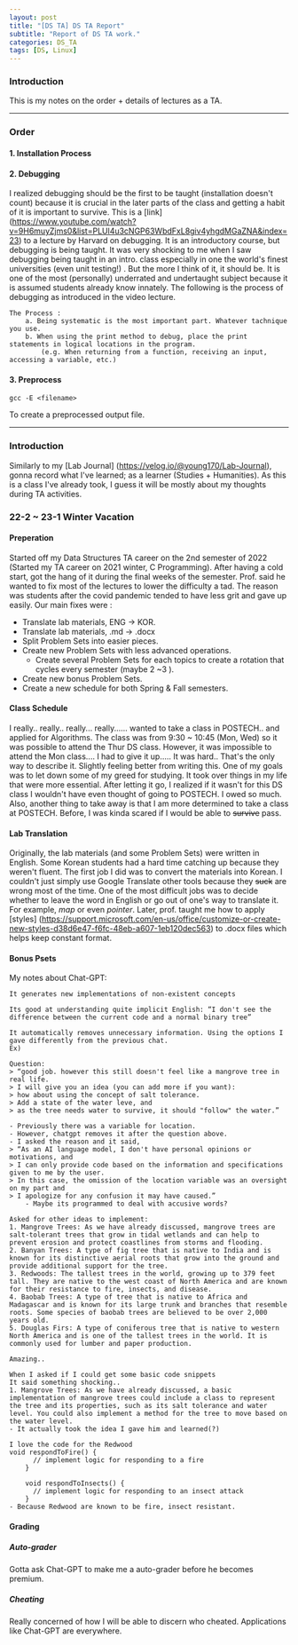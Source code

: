 ```yaml
---
layout: post
title: "[DS TA] DS TA Report"
subtitle: "Report of DS TA work."
categories: DS_TA
tags: [DS, Linux]
---
```


### Introduction
This is my notes on the order + details of lectures as a TA.

---

### Order
#### 1. Installation Process
#### 2. Debugging
I realized debugging should be the first to be taught (installation doesn't count) because it is crucial in the later parts of the class and getting a habit of it is important to survive. This is a [link] (https://www.youtube.com/watch?v=9H6muyZjms0&list=PLUl4u3cNGP63WbdFxL8giv4yhgdMGaZNA&index=23) to a lecture by Harvard on debugging. It is an introductory course, but debugging is being taught. It was very shocking to me when I saw debugging being taught in an intro. class especially in one the world's finest universities (even unit testing!) . But the more I think of it, it should be. It is one of the most (personally) underrated and undertaught subject because it is assumed students already know innately. The following is the process of debugging as introduced in the video lecture.
```
The Process :
	a. Being systematic is the most important part. Whatever tachnique you use.
    b. When using the print method to debug, place the print statements in logical locations in the program.
    	(e.g. When returning from a function, receiving an input, accessing a variable, etc.)
```

#### 3. Preprocess
```
gcc -E <filename>
```
To create a preprocessed output file.

---

### Introduction
Similarly to my [Lab Journal] (https://velog.io/@young170/Lab-Journal), gonna record what I've learned; as a learner (Studies + Humanities).
As this is a class I've already took, I guess it will be mostly about my thoughts during TA activities.

### 22-2 ~ 23-1 Winter Vacation
#### Preperation
Started off my Data Structures TA career on the 2nd semester of 2022 (Started my TA career on 2021 winter, C Programming). After having a cold start, got the hang of it during the final weeks of the semester.
Prof. said he wanted to fix most of the lectures to lower the difficulty a tad. The reason was students after the covid pandemic tended to have less grit and gave up easily.
Our main fixes were :
* Translate lab materials, ENG -> KOR.
* Translate lab materials, .md -> .docx
* Split Problem Sets into easier pieces.
* Create new Problem Sets with less advanced operations.
    * Create several Problem Sets for each topics to create a rotation that cycles every semester (maybe 2 ~3 ).
* Create new bonus Problem Sets.
* Create a new schedule for both Spring & Fall semesters.

#### Class Schedule
I really.. really.. really... really...... wanted to take a class in POSTECH.. and applied for Algorithms. The class was from 9:30 ~ 10:45 (Mon, Wed) so it was possible to attend the Thur DS class. However, it was impossible to attend the Mon class.... I had to give it up..... It was hard.. That's the only way to describe it. Slightly feeling better from writing this.
One of my goals was to let down some of my greed for studying. It took over things in my life that were more essential. After letting it go, I realized if it wasn't for this DS class I wouldn't have even thought of going to POSTECH. I owed so much. Also, another thing to take away is that I am more determined to take a class at POSTECH. Before, I was kinda scared if I would be able to ~~survive~~ pass.

#### Lab Translation
Originally, the lab materials (and some Problem Sets) were written in English. Some Korean students had a hard time catching up because they weren't fluent. The first job I did was to convert the materials into Korean. I couldn't just simply use Google Translate other tools because they ~~suck~~ are wrong most of the time.
One of the most difficult jobs was to decide whether to leave the word in English or go out of one's way to translate it. For example, *map* or even *pointer*.
Later, prof. taught me how to apply [styles] (https://support.microsoft.com/en-us/office/customize-or-create-new-styles-d38d6e47-f6fc-48eb-a607-1eb120dec563) to .docx files which helps keep constant format.

#### Bonus Psets
My notes about Chat-GPT:
```
It generates new implementations of non-existent concepts

Its good at understanding quite implicit English: “I don't see the difference between the current code and a normal binary tree”

It automatically removes unnecessary information. Using the options I gave differently from the previous chat.
Ex)

Question:
> “good job. however this still doesn't feel like a mangrove tree in real life. 
> I will give you an idea (you can add more if you want):
> how about using the concept of salt tolerance.
> Add a state of the water leve, and
> as the tree needs water to survive, it should "follow" the water.”

- Previously there was a variable for location.
- However, chatgpt removes it after the question above.
- I asked the reason and it said,
> “As an AI language model, I don't have personal opinions or motivations, and
> I can only provide code based on the information and specifications given to me by the user.
> In this case, the omission of the location variable was an oversight on my part and
> I apologize for any confusion it may have caused.”
    - Maybe its programmed to deal with accusive words?

Asked for other ideas to implement:
1. Mangrove Trees: As we have already discussed, mangrove trees are salt-tolerant trees that grow in tidal wetlands and can help to prevent erosion and protect coastlines from storms and flooding.
2. Banyan Trees: A type of fig tree that is native to India and is known for its distinctive aerial roots that grow into the ground and provide additional support for the tree.
3. Redwoods: The tallest trees in the world, growing up to 379 feet tall. They are native to the west coast of North America and are known for their resistance to fire, insects, and disease.
4. Baobab Trees: A type of tree that is native to Africa and Madagascar and is known for its large trunk and branches that resemble roots. Some species of baobab trees are believed to be over 2,000 years old.
5. Douglas Firs: A type of coniferous tree that is native to western North America and is one of the tallest trees in the world. It is commonly used for lumber and paper production.

Amazing..

When I asked if I could get some basic code snippets
It said something shocking..
1. Mangrove Trees: As we have already discussed, a basic implementation of mangrove trees could include a class to represent the tree and its properties, such as its salt tolerance and water level. You could also implement a method for the tree to move based on the water level.
- It actually took the idea I gave him and learned(?)

I love the code for the Redwood
void respondToFire() {
      // implement logic for responding to a fire
    }

    void respondToInsects() {
      // implement logic for responding to an insect attack
    }
- Because Redwood are known to be fire, insect resistant.
```

#### Grading
##### Auto-grader
Gotta ask Chat-GPT to make me a auto-grader before he becomes premium.
##### Cheating
Really concerned of how I will be able to discern who cheated. Applications like Chat-GPT are everywhere.

